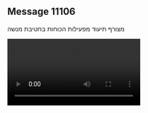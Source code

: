 ## Message 11106

מצורף תיעוד מפעילות הכוחות בחטיבת מנשה

![Video](https://data.iron-swords.co.il/2024/August/28/11106/11106_media.mp4)
